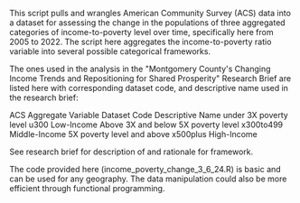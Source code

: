 This script pulls and wrangles American Community Survey (ACS) data into a dataset for assessing the change in the populations of three aggregated categories of income-to-poverty level over time, specifically here from 2005 to 2022.
The script here aggregates the income-to-poverty ratio variable into several possible categorical frameworks.
 
The ones used in the analysis in the "Montgomery County's Changing Income Trends and Repositioning for Shared Prosperity" Research Brief are listed here with corresponding dataset code, and descriptive name used in the research brief: 

ACS Aggregate Variable                 Dataset Code        Descriptive Name 
under 3X poverty level                    u300                Low-Income
Above 3X and below 5X poverty level       x300to499           Middle-Income
5X poverty level and above                x500plus            High-Income

See research brief for description of and rationale for framework.

The code provided here (income_poverty_change_3_6_24.R) is basic and can be used for any geography. The data manipulation could also be more efficient through functional programming. 

